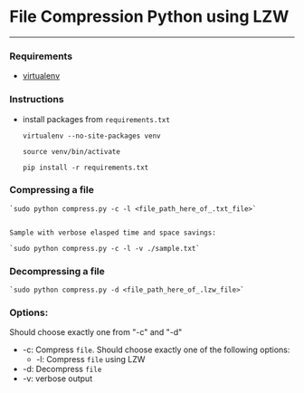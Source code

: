 # File Compression Python using LZW

---

### Requirements
- [virtualenv](https://virtualenv.pypa.io/en/latest/)



### Instructions
- install packages from `requirements.txt`

    `virtualenv --no-site-packages venv`

    `source venv/bin/activate`

    `pip install -r requirements.txt`


### Compressing a file

    `sudo python compress.py -c -l <file_path_here_of_.txt_file>`


    Sample with verbose elasped time and space savings:

    `sudo python compress.py -c -l -v ./sample.txt`


### Decompressing a file

    `sudo python compress.py -d <file_path_here_of_.lzw_file>`



### Options:
Should choose exactly one from "-c" and "-d"
* -c: Compress `file`. Should choose exactly one of the following options:
    * -l: Compress `file` using LZW
* -d: Decompress `file`
* -v: verbose output
